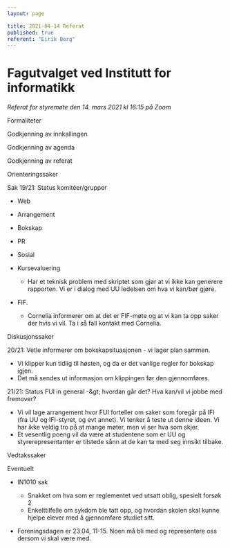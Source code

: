 ```yaml
---
layout: page

title: 2021-04-14 Referat
published: true
referent: "Eirik Berg"
---
```


# Fagutvalget ved Institutt for informatikk

_Referat for styremøte den 14. mars 2021 kl_ _16:15_ _på Zoom_

Formaliteter

Godkjenning av innkallingen

Godkjenning av agenda

Godkjenning av referat

Orienteringssaker

Sak 19/21: Status komitéer/grupper

- Web
- Arrangement
- Bokskap
- PR
- Sosial
- Kursevaluering

  - Har et teknisk problem med skriptet som gjør at vi ikke kan generere rapporten. Vi er i dialog med UU ledelsen om hva vi kan/bør gjøre.
- FIF.
  - Cornelia informerer om at det er FIF-møte og at vi kan ta opp saker der hvis vi vil. Ta i så fall kontakt med Cornelia.

Diskusjonssaker

20/21: Vetle informerer om bokskapsituasjonen - vi lager plan sammen.

- Vi klipper kun tidlig til høsten, og da er det vanlige regler for bokskap igjen.
- Det må sendes ut informasjon om klippingen før den gjennomføres.

21/21: Status FUI in general -\&gt; hvordan går det? Hva kan/vil vi jobbe med fremover?

- Vi vil lage arrangement hvor FUI forteller om saker som foregår på IFI (fra UU og IFI-styret, og evt annet). Vi tenker å teste ut denne ideen. Vi har ikke veldig tro på at mange møter, men vi ser hva som skjer.
- Et vesentlig poeng vil da være at studentene som er UU og styrerepresentanter er tilstede sånn at de kan ta med seg innsikt tilbake.

Vedtakssaker

Eventuelt

- IN1010 sak

  - Snakket om hva som er reglementet ved utsatt oblig, spesielt forsøk 2
  - Enkelttilfelle om sykdom ble tatt opp, og hvordan skolen skal kunne hjelpe elever med å gjennomføre studiet sitt.
- Foreningsdagen er 23.04, 11-15. Noen må bli med og representere oss dersom vi skal være med.
